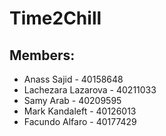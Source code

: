 # Time2Chill

## Members: 
- Anass Sajid - 40158648
- Lachezara Lazarova - 40211033
- Samy Arab - 40209595
- Mark Kandaleft - 40126013
- Facundo Alfaro - 40177429
